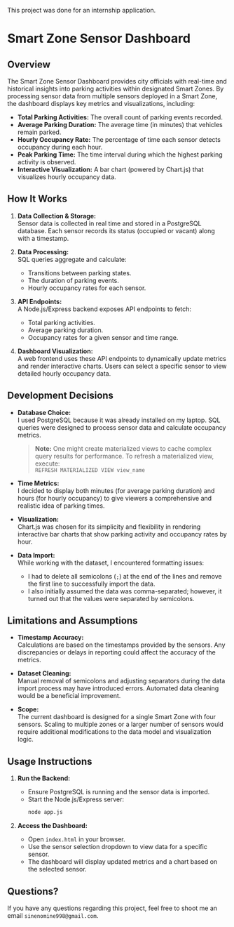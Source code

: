 This project was done for an internship application.

# Smart Zone Sensor Dashboard

## Overview

The Smart Zone Sensor Dashboard provides city officials with real-time and historical insights into parking activities within designated Smart Zones. By processing sensor data from multiple sensors deployed in a Smart Zone, the dashboard displays key metrics and visualizations, including:

- **Total Parking Activities:** The overall count of parking events recorded.
- **Average Parking Duration:** The average time (in minutes) that vehicles remain parked.
- **Hourly Occupancy Rate:** The percentage of time each sensor detects occupancy during each hour.
- **Peak Parking Time:** The time interval during which the highest parking activity is observed.
- **Interactive Visualization:** A bar chart (powered by Chart.js) that visualizes hourly occupancy data.

## How It Works

1. **Data Collection & Storage:**  
   Sensor data is collected in real time and stored in a PostgreSQL database. Each sensor records its status (occupied or vacant) along with a timestamp.

2. **Data Processing:**  
   SQL queries aggregate and calculate:
    - Transitions between parking states.
    - The duration of parking events.
    - Hourly occupancy rates for each sensor.

3. **API Endpoints:**  
   A Node.js/Express backend exposes API endpoints to fetch:
    - Total parking activities.
    - Average parking duration.
    - Occupancy rates for a given sensor and time range.

4. **Dashboard Visualization:**  
   A web frontend uses these API endpoints to dynamically update metrics and render interactive charts. Users can select a specific sensor to view detailed hourly occupancy data.

## Development Decisions

- **Database Choice:**  
  I used PostgreSQL because it was already installed on my laptop. SQL queries were designed to process sensor data and calculate occupancy metrics.
  > **Note:** One might create materialized views to cache complex query results for performance. To refresh a materialized view, execute:  
  > `REFRESH MATERIALIZED VIEW view_name`

- **Time Metrics:**  
  I decided to display both minutes (for average parking duration) and hours (for hourly occupancy) to give viewers a comprehensive and realistic idea of parking times.

- **Visualization:**  
  Chart.js was chosen for its simplicity and flexibility in rendering interactive bar charts that show parking activity and occupancy rates by hour.

- **Data Import:**  
  While working with the dataset, I encountered formatting issues:
    - I had to delete all semicolons (`;`) at the end of the lines and remove the first line to successfully import the data.
    - I also initially assumed the data was comma-separated; however, it turned out that the values were separated by semicolons.

## Limitations and Assumptions

- **Timestamp Accuracy:**  
  Calculations are based on the timestamps provided by the sensors. Any discrepancies or delays in reporting could affect the accuracy of the metrics.

- **Dataset Cleaning:**  
  Manual removal of semicolons and adjusting separators during the data import process may have introduced errors. Automated data cleaning would be a beneficial improvement.

- **Scope:**  
  The current dashboard is designed for a single Smart Zone with four sensors. Scaling to multiple zones or a larger number of sensors would require additional modifications to the data model and visualization logic.

## Usage Instructions

1. **Run the Backend:**
    - Ensure PostgreSQL is running and the sensor data is imported.
    - Start the Node.js/Express server:
      ```bash
      node app.js
      ```

2. **Access the Dashboard:**
    - Open `index.html` in your browser.
    - Use the sensor selection dropdown to view data for a specific sensor.
    - The dashboard will display updated metrics and a chart based on the selected sensor.

## Questions?

If you have any questions regarding this project, feel free to shoot me an email `sinenomine998@gmail.com`.
